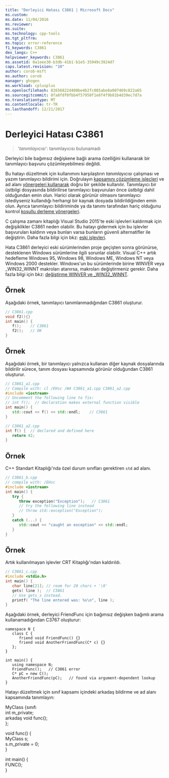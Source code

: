 ```yaml
---
title: "Derleyici Hatası C3861 | Microsoft Docs"
ms.custom: 
ms.date: 11/04/2016
ms.reviewer: 
ms.suite: 
ms.technology: cpp-tools
ms.tgt_pltfrm: 
ms.topic: error-reference
f1_keywords: C3861
dev_langs: C++
helpviewer_keywords: C3861
ms.assetid: 0a1eee30-b3db-41b1-b1e5-35949c3924d7
caps.latest.revision: "10"
author: corob-msft
ms.author: corob
manager: ghogen
ms.workload: cplusplus
ms.openlocfilehash: 82656822d408be4b2fc085abe8a007469c822a65
ms.sourcegitcommit: 8fa8fdf0fbb4f57950f1e8f4f9b81b4d39ec7d7a
ms.translationtype: MT
ms.contentlocale: tr-TR
ms.lasthandoff: 12/21/2017
---
```

# <a name="compiler-error-c3861"></a>Derleyici Hatası C3861

> '*tanımlayıcısı*': tanımlayıcısı bulunamadı  
  
Derleyici bile bağımsız değişkene bağlı arama özelliğini kullanarak bir tanımlayıcı başvuru çözümleyebilmesi değildi.  
  
Bu hatayı düzeltmek için kullanımını karşılaştırın *tanımlayıcısı* çalışması ve yazım tanımlayıcı bildirimi için. Doğrulayın [kapsamını çözümleme işleçleri](../../cpp/scope-resolution-operator.md) ve ad alanı [yönergeleri kullanarak](../../cpp/namespaces-cpp.md#using_directives) doğru bir şekilde kullanılır. Tanımlayıcı bir üstbilgi dosyasında bildirilirse tanımlayıcı başvurulan önce üstbilgi dahil olduğundan emin olun. Harici olarak görünür olmasını tanımlayıcı istediyseniz kullandığı herhangi bir kaynak dosyada bildirildiğinden emin olun. Ayrıca tanımlayıcı bildiriminde ya da tanımı tarafından hariç olduğunu kontrol [koşullu derleme yönergeleri](../../preprocessor/hash-if-hash-elif-hash-else-and-hash-endif-directives-c-cpp.md). 

C çalışma zamanı kitaplığı Visual Studio 2015'te eski işlevleri kaldırmak için değişiklikler C3861 neden olabilir. Bu hatayı gidermek için bu işlevler başvuruları kaldırın veya bunları varsa bunların güvenli alternatifler ile değiştirin. Daha fazla bilgi için bkz: [eski işlevleri](../../c-runtime-library/obsolete-functions.md).  

Hata C3861 derleyici eski sürümlerinden proje geçişten sonra görünürse, desteklenen Windows sürümlerine ilgili sorunlar olabilir. Visual C++ artık hedefleme Windows 95, Windows 98, Windows ME, Windows NT veya Windows 2000 destekler. Windows'un bu sürümlerinde birine WINVER veya _WIN32_WINNT makroları atanırsa, makroları değiştirmeniz gerekir. Daha fazla bilgi için bkz: [değiştirme WINVER ve _WIN32_WINNT](../../porting/modifying-winver-and-win32-winnt.md).
  
## <a name="example"></a>Örnek  

Aşağıdaki örnek, tanımlayıcı tanımlanmadığından C3861 oluşturur.  
  
```cpp  
// C3861.cpp  
void f2(){}  
int main() {  
   f();    // C3861  
   f2();   // OK  
}  
```  
  
## <a name="example"></a>Örnek  

Aşağıdaki örnek, bir tanımlayıcı yalnızca kullanan diğer kaynak dosyalarında bildirilir sürece, tanım dosyası kapsamında görünür olduğundan C3861 oluşturur.  
  
```cpp  
// C3861_a1.cpp
// Compile with: cl /EHsc /W4 C3861_a1.cpp C3861_a2.cpp  
#include <iostream>
// Uncomment the following line to fix:
// int f();  // declaration makes external function visible
int main() {  
   std::cout << f() << std::endl;    // C3861
}  
```  
  
```cpp  
// C3861_a2.cpp  
int f() {  // declared and defined here
   return 42;  
}
```  
  
## <a name="example"></a>Örnek  

C++ Standart Kitaplığı'nda özel durum sınıfları gerektiren `std` ad alanı.  
  
```cpp  
// C3861_b.cpp  
// compile with: /EHsc  
#include <iostream>  
int main() {  
   try {  
      throw exception("Exception");   // C3861  
      // try the following line instead  
      // throw std::exception("Exception");  
   }  
   catch (...) {  
      std::cout << "caught an exception" << std::endl;  
   }  
}  
```  
## <a name="example"></a>Örnek  

Artık kullanılmayan işlevler CRT Kitaplığı'ndan kaldırıldı.  
  
```cpp  
// C3861_c.cpp  
#include <stdio.h>  
int main() {  
   char line[21]; // room for 20 chars + '\0'  
   gets( line );  // C3861  
   // Use gets_s instead.  
   printf( "The line entered was: %s\n", line );  
}  
```
Aşağıdaki örnek, derleyici FriendFunc için bağımsız değişken bağımlı arama kullanamadığından C3767 oluşturur:  
  
```  
namespace N {  
   class C {  
      friend void FriendFunc() {}  
      friend void AnotherFriendFunc(C* c) {}  
   };  
}  
  
int main() {  
   using namespace N;  
   FriendFunc();   // C3861 error  
   C* pC = new C();  
   AnotherFriendFunc(pC);   // found via argument-dependent lookup  
}  
```  
  
Hatayı düzeltmek için sınıf kapsamı içindeki arkadaş bildirme ve ad alanı kapsamında tanımlayın:  
  

MyClass {sınıfı  
   int m_private;  
   arkadaş void func();  
};  
  
void func() {  
   MyClass s;  
   s.m_private = 0;  
}  
  
int main() {  
   FUNC();  
}  